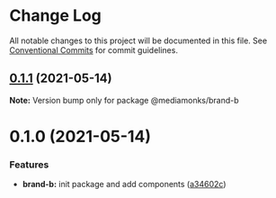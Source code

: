 # Change Log

All notable changes to this project will be documented in this file.
See [Conventional Commits](https://conventionalcommits.org) for commit guidelines.

## [0.1.1](https://github.com/ardakkk/monorepo-mediamonks/compare/@mediamonks/brand-b@0.1.0...@mediamonks/brand-b@0.1.1) (2021-05-14)

**Note:** Version bump only for package @mediamonks/brand-b





# 0.1.0 (2021-05-14)


### Features

* **brand-b:** init package and add components ([a34602c](https://github.com/ardakkk/monorepo-mediamonks/commit/a34602ce5f40f39edaabe297ec1b44f37ca57f0c))
